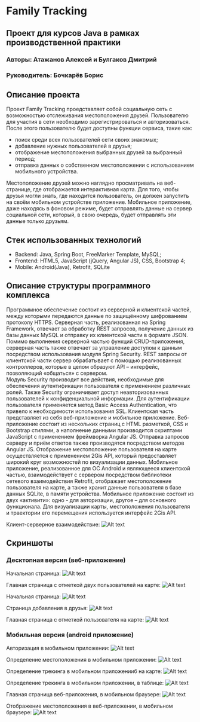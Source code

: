 # Family Tracking
## Проект для курсов Java в рамках производственной практики
### Авторы: Атажанов Алексей и Булгаков Дмитрий
### Руководитель: Бочкарёв Борис

## Описание проекта
Проект Family Tracking проедставляет собой социальную сеть с возможностью отслеживания местоположения друзей. Пользователю для участия в сети необходимо зарегистрироваться и авторизоваться. После этого пользователю будет доступны функции сервиса, такие как:
* поиск среди всех пользователей сети своих знакомых;
* добавление нужных пользователей в друзья;
* отображение местоположения выбранных друзей за выбранный период;
* отправка данных о собственном местоположении с использованием мобильного устройства.

Местоположение друзей можно наглядно просматривать на веб-странице, где отображается интерактивная карта. Для того, чтобы друзья могли знать, где находится пользователь, он должен запустить на своём мобильном устройстве приложение. Мобильное приложение, даже находясь в фоновом режиме, будет отправлять данные на сервер социальной сети, который, в свою очередь, будет отправлять эти данные только друзьям.

## Стек использованных технологий
* Backend: Java, Spring Boot, FreeMarker Template, MySQL;
* Frontend: HTML5, JavaScript (jQuery, Angular JS), CSS, Bootstrap 4; 
* Mobile: Android(Java), Retrofit, SQLite

## Описание структуры программного комплекса
Программное обеспечение состоит из серверной и клиентской частей, между которыми передаются данные по защищённому шифрованием протоколу HTTPS.
Серверная часть, реализованная на Spring Framework, отвечает за обработку REST запросов, получение данных из базы данных MySQL и отправку их клиентской части в формате JSON. Помимо выполнения серверной частью функций CRUD-приложения, серверная часть также отвечает за управление доступом к данным посредством использования модуля Spring Security. 
REST запросы от клиентской части сервер обрабатывает с помощью реализованных контроллеров, которые в целом образуют API – интерфейс, позволяющий «общаться» с сервером.  
Модуль Security производит все действия, необходимые для обеспечения аутентификации пользователя с применением различных ролей. Также Security ограничивает доступ неавторизованных пользователей к конфиденциальной информации. Для аутентификации пользователя применяется метод Basic Access Authentication, что привело к необходимости использования SSL. 
Клиентская часть представляет из себя веб-приложение и мобильное приложение. Веб-приложение состоит из нескольких страниц с HTML разметкой, CSS и Bootstrap стилями, а наполнение данными производится скриптами JavaScript с применением фреймворка Angular JS. Отправка запросов серверу и приём ответов также производятся посредством методов Angular JS. Отображение местоположение пользователя на карте осуществляется с применением 2Gis API, который предоставляет широкий круг возможностей по визуализации данных.
Мобильное приложение, реализованное для ОС Android и являющееся клиентской частью, взаимодействует с сервером посредством библиотеки сетевого взаимодействия Retrofit, отображает местоположение пользователя на карте, а также хранит данные пользователя в базе данных SQLite, в памяти устройства. Мобильное приложение состоит из двух «активити»: одно - для авторизации, другое – для основного функционала. Для визуализации карты, местоположения пользователя и траектории его перемещения используется интерфейс 2Gis API. 

Клиент-серверное взаимодействие:
![Alt text](https://github.com/teamdreamrus/Family-tracking/blob/develop/Documentation/client-server-model.jpg?raw=true "Клиент-серверное взаимодействие")

## Скриншоты
### Десктопная версия (веб-приложение)
Начальная страница:
![Alt text](https://github.com/teamdreamrus/Family-tracking/blob/develop/Documentation/2019-05-23_00-49-31.png?raw=true "Начальная страница")

Главная страница с отметкой двух пользователей на карте:
![Alt text](https://github.com/teamdreamrus/Family-tracking/blob/develop/Documentation/2019-05-23_00-50-32.png?raw=true "Главная страница с отметкой двух пользователей на карте")

Начальная страница:
![Alt text](https://github.com/teamdreamrus/Family-tracking/blob/develop/Documentation/2019-05-23_02-15-11.png?raw=true "Начальная страница")

Страница добавления в друзья:
![Alt text](https://github.com/teamdreamrus/Family-tracking/blob/develop/Documentation/2019-05-23_02-18-01.png?raw=true "Страница добавления в друзья")

Главная страница с отметкой пользователя на карте:
![Alt text](https://github.com/teamdreamrus/Family-tracking/blob/develop/Documentation/2019-05-23_02-18-24.png?raw=true "Главная страница с отметкой пользователя на карте")

### Мобильная версия (android приложение)
Авторизация в мобильном приложении:
![Alt text](https://github.com/teamdreamrus/Family-tracking/blob/develop/Documentation/Screenshot_2019-05-22-23-11-42.png?raw=true "Авторизация в мобильном приложении")

Определение местоположения в мобильном приложении:
![Alt text](https://github.com/teamdreamrus/Family-tracking/blob/develop/Documentation/Screenshot_2019-05-22-23-12-23.png?raw=true "Определение местоположения в мобильном приложении")

Определение трекинга в мобильном приложенииб на карте:
![Alt text](https://github.com/teamdreamrus/Family-tracking/blob/develop/Documentation/Screenshot_2019-05-23-02-38-25.png?raw=true "Определение трекинга в мобильном приложенииб на карте")

Определение трекинга в мобильном приложении, в таблице:
![Alt text](https://github.com/teamdreamrus/Family-tracking/blob/develop/Documentation/Screenshot_2019-05-23-02-38-30.png?raw=true "Определение трекинга в мобильном приложении, в таблице")

Главная страница веб-приложения, в мобильном браузере:
![Alt text](https://github.com/teamdreamrus/Family-tracking/blob/develop/Documentation/Screenshot_2019-05-22-23-14-25.png?raw=true "Главная страница веб-приложения, в мобильном браузере")

Отображение местоположения в веб-приложении, в мобильном браузере:
![Alt text](https://github.com/teamdreamrus/Family-tracking/blob/develop/Documentation/Screenshot_2019-05-23-02-37-04.png?raw=true "Отображение местоположения в веб-приложении, в мобильном браузере")
